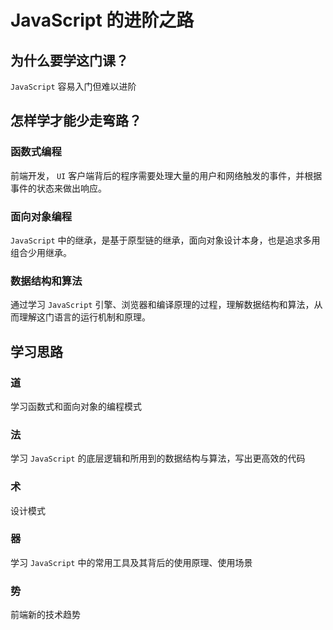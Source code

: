 # JavaScript 的进阶之路

## 为什么要学这门课？

`JavaScript` 容易入门但难以进阶

## 怎样学才能少走弯路？

### 函数式编程

前端开发， `UI` 客户端背后的程序需要处理大量的用户和网络触发的事件，并根据事件的状态来做出响应。

### 面向对象编程

`JavaScript` 中的继承，是基于原型链的继承，面向对象设计本身，也是追求多用组合少用继承。

### 数据结构和算法

通过学习 `JavaScript` 引擎、浏览器和编译原理的过程，理解数据结构和算法，从而理解这门语言的运行机制和原理。

## 学习思路

### 道

学习函数式和面向对象的编程模式

### 法

学习 `JavaScript` 的底层逻辑和所用到的数据结构与算法，写出更高效的代码

### 术

设计模式

### 器

学习 `JavaScript` 中的常用工具及其背后的使用原理、使用场景

### 势

前端新的技术趋势
